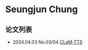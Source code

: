 # Seungjun Chung

## 论文列表

- 2024.04.03 No.03/04 [CLaM-TTS](../Models/Speech_LLM/2024.04.03_CLaM-TTS.md)
